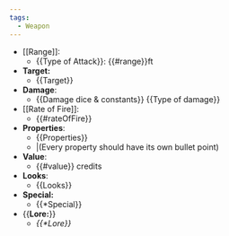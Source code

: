 ```yaml
---
tags:
  - Weapon
---
```

- [[Range]]:
	- {{Type of Attack}}: {{#range}}ft
- **Target:**
	- {{Target}}
- **Damage**:
	- {{Damage dice & constants}} {{Type of damage}}
- [[Rate of Fire]]:
	- {{#rateOfFire}}
- **Properties**:
	- {{Properties}}
	- |(Every property should have its own bullet point)
- **Value**:
	- {{#value}} credits
- **Looks**:
	- {{Looks}}
- **Special:**
	- {{\*Special}}
- {{**Lore:**}}
	- *{{\*Lore}}*